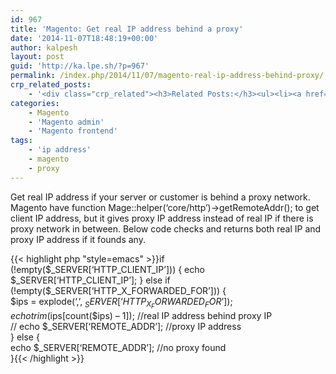 ```yaml
---
id: 967
title: 'Magento: Get real IP address behind a proxy'
date: '2014-11-07T18:48:19+00:00'
author: kalpesh
layout: post
guid: 'http://ka.lpe.sh/?p=967'
permalink: /index.php/2014/11/07/magento-real-ip-address-behind-proxy/
crp_related_posts:
    - '<div class="crp_related"><h3>Related Posts:</h3><ul><li><a href="http://ka.lpe.sh/2012/07/26/magento-check-if-customer-already-exist-or-not/"     class="crp_title">Magento: Check if customer already exist or not</a></li><li><a href="http://ka.lpe.sh/2011/12/31/magento-register-guest-user-to-website-if-email-provided/"     class="crp_title">Magento: Register guest user to website if email provided</a></li><li><a href="http://ka.lpe.sh/2012/11/02/linux-bash-script-to-get-email-address-and-created-updated-expires-dates-of-domain-name/"     class="crp_title">Linux: Bash script to get email address and created/updated/expires dates of domain name</a></li><li><a href="http://ka.lpe.sh/2012/07/21/migrate-magento-to-new-server-domain-database-host/"     class="crp_title">Migrate magento to new server / domain / database / host</a></li><li><a href="http://ka.lpe.sh/2013/08/17/magento-delete-empty-categories-and-sub-categories/"     class="crp_title">Magento delete empty categories and sub-categories</a></li></ul></div>'
categories:
    - Magento
    - 'Magento admin'
    - 'Magento frontend'
tags:
    - 'ip address'
    - magento
    - proxy
---
```


Get real IP address if your server or customer is behind a proxy network. Magento have function Mage::helper(‘core/http’)->getRemoteAddr(); to get client IP address, but it gives proxy IP address instead of real IP if there is proxy network in between. Below code checks and returns both real IP and proxy IP address if it founds any.

{{< highlight php "style=emacs" >}}if (!empty($_SERVER[‘HTTP_CLIENT_IP’])) {  
 echo $_SERVER[‘HTTP_CLIENT_IP’];  
} else if (!empty($_SERVER[‘HTTP_X_FORWARDED_FOR’])) {  
 $ips = explode(‘,’, $_SERVER[‘HTTP_X_FORWARDED_FOR’]);  
 echo trim($ips[count($ips) – 1]); //real IP address behind proxy IP  
 // echo $_SERVER[‘REMOTE_ADDR’]; //proxy IP address  
} else {  
 echo $_SERVER[‘REMOTE_ADDR’]; //no proxy found  
}{{< /highlight >}}